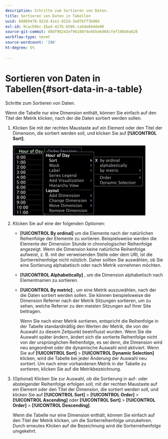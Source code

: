 ```yaml
---
description: Schritte zum Sortieren von Daten.
title: Sortieren von Daten in Tabellen
uuid: 66869478-922d-41e1-915d-3ed7bff3b08d
exl-id: 9cacb9bc-1bad-417b-b506-ca54e644de00
source-git-commit: d9df90242ef96188f4e4b5e6d04cfef196b0a628
workflow-type: tm+mt
source-wordcount: '296'
ht-degree: 5%

---
```


# Sortieren von Daten in Tabellen{#sort-data-in-a-table}

Schritte zum Sortieren von Daten.

Wenn die Tabelle nur eine Dimension enthält, können Sie einfach auf den Titel der Metrik klicken, nach der die Daten sortiert werden sollen.

1. Klicken Sie mit der rechten Maustaste auf ein Element oder den Titel der Dimension, die sortiert werden soll, und klicken Sie auf **[!UICONTROL Sort]**.

   ![](assets/mnu_Table_Sort.png)

1. Klicken Sie auf eine der folgenden Optionen:

   * **[!UICONTROL By ordinal]** um die Elemente nach der natürlichen Reihenfolge der Elemente zu sortieren. Beispielsweise werden die Elemente der Dimension Stunde in chronologischer Reihenfolge angezeigt. Wenn die Dimension keine natürliche Reihenfolge aufweist, z. B. mit der verweisenden Stelle oder dem URI, ist die Sortierreihenfolge nicht nützlich. Daher sollten Sie auswählen, ob Sie eine Sortierung alphabetisch oder nach Metrik vornehmen möchten.
   * **[!UICONTROL Alphabetically]** , um die Dimension alphabetisch nach Elementnamen zu sortieren.
   * **[!UICONTROL By metric]** , um eine Metrik auszuwählen, nach der die Daten sortiert werden sollen. Sie können beispielsweise die Dimension Referrer nach der Metrik Sitzungen sortieren, um zu sehen, welche Referrer zu den meisten Sitzungen auf Ihrer Site beitragen.

      Wenn Sie nach einer Metrik sortieren, entspricht die Reihenfolge in der Tabelle standardmäßig den Werten der Metrik, die von der Auswahl zu diesem Zeitpunkt beeinflusst wurden. Wenn Sie die Auswahl später ändern, ändert sich die sortierte Reihenfolge nicht von der ursprünglichen Reihenfolge, es sei denn, die Dimension wird neu angeordnet oder die dynamische Auswahl wird aktiviert. Wenn Sie auf **[!UICONTROL Sort]** > **[!UICONTROL Dynamic Selection]** klicken, wird die Tabelle bei jeder Änderung der Auswahl neu sortiert.
   Um nach einer vorhandenen Metrik in der Tabelle zu sortieren, klicken Sie auf die Metrikbezeichnung.

1. (Optional) Klicken Sie zur Auswahl, ob die Sortierung in auf- oder absteigender Reihenfolge erfolgen soll, mit der rechten Maustaste auf ein Element oder den Titel der Dimension, die sortiert werden soll, und klicken Sie auf **[!UICONTROL Sort]** > **[!UICONTROL Order]** > **[!UICONTROL Ascending]** oder **[!UICONTROL Sort]** > **[!UICONTROL Order]** > **[!UICONTROL Descending]**.

   Wenn die Tabelle nur eine Dimension enthält, können Sie einfach auf den Titel der Metrik klicken, um die Sortierreihenfolge umzukehren. Durch erneutes Klicken auf die Bezeichnung wird die Sortierreihenfolge umgekehrt.
